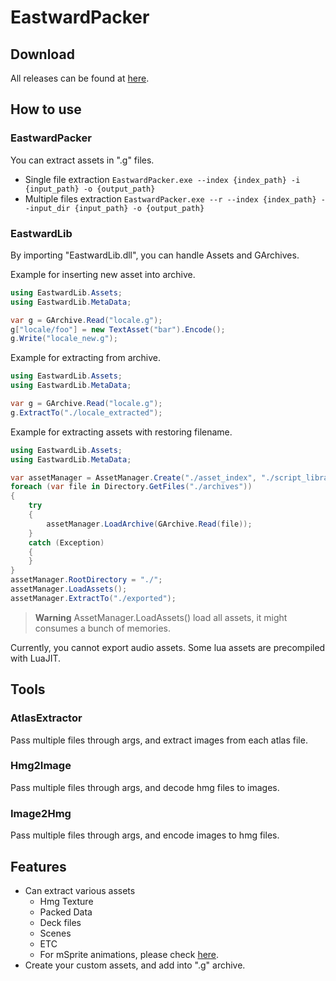 EastwardPacker
=============

## Download
All releases can be found at [here](https://github.com/VriskaSerket51/EastwardPacker/releases).

## How to use
### EastwardPacker
You can extract assets in ".g" files.

- Single file extraction
`EastwardPacker.exe --index {index_path} -i {input_path} -o {output_path}`
- Multiple files extraction
`EastwardPacker.exe --r --index {index_path} --input_dir {input_path} -o {output_path}`

### EastwardLib
By importing "EastwardLib.dll", you can handle Assets and GArchives.

Example for inserting new asset into archive.
```cs
using EastwardLib.Assets;
using EastwardLib.MetaData;

var g = GArchive.Read("locale.g");
g["locale/foo"] = new TextAsset("bar").Encode();
g.Write("locale_new.g");
```

Example for extracting from archive.
```cs
using EastwardLib.Assets;
using EastwardLib.MetaData;

var g = GArchive.Read("locale.g");
g.ExtractTo("./locale_extracted");
```

Example for extracting assets with restoring filename.
```cs
using EastwardLib.Assets;
using EastwardLib.MetaData;

var assetManager = AssetManager.Create("./asset_index", "./script_library", "./texture_index");
foreach (var file in Directory.GetFiles("./archives"))
{
    try
    {
        assetManager.LoadArchive(GArchive.Read(file));
    }
    catch (Exception)
    {
    }
}
assetManager.RootDirectory = "./";
assetManager.LoadAssets();
assetManager.ExtractTo("./exported");
```
> **Warning**
> AssetManager.LoadAssets() load all assets, it might consumes a bunch of memories.

Currently, you cannot export audio assets.
Some lua assets are precompiled with LuaJIT.

## Tools
### AtlasExtractor
Pass multiple files through args, and extract images from each atlas file.

### Hmg2Image
Pass multiple files through args, and decode hmg files to images.

### Image2Hmg
Pass multiple files through args, and encode images to hmg files.

## Features
- Can extract various assets
  - Hmg Texture
  - Packed Data
  - Deck files
  - Scenes
  - ETC
  - For mSprite animations, please check [here](https://github.com/VriskaSerket51/EastwardMSpriteParser).
- Create your custom assets, and add into ".g" archive.

